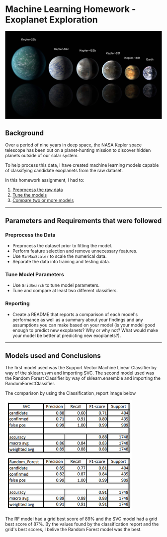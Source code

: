 # Machine Learning Homework - Exoplanet Exploration

![exoplanets.jpg](Images/exoplanets.jpg)

## Background

Over a period of nine years in deep space, the NASA Kepler space telescope has been out on a planet-hunting mission to discover hidden planets outside of our solar system.

To help process this data, I have created machine learning models capable of classifying candidate exoplanets from the raw dataset.

In this homework assignment, I had to:

1. [Preprocess the raw data](#Preprocessing)
2. [Tune the models](#Tune-Model-Parameters)
3. [Compare two or more models](#Evaluate-Model-Performance)

- - -
## Parameters and Requirements that were followed

### Preprocess the Data

* Preprocess the dataset prior to fitting the model.
* Perform feature selection and remove unnecessary features.
* Use `MinMaxScaler` to scale the numerical data.
* Separate the data into training and testing data.

### Tune Model Parameters

* Use `GridSearch` to tune model parameters.
* Tune and compare at least two different classifiers.

### Reporting

* Create a README that reports a comparison of each model's performance as well as a summary about your findings and any assumptions you can make based on your model (is your model good enough to predict new exoplanets? Why or why not? What would make your model be better at predicting new exoplanets?).

- - -

## Models used and Conclusions

The first model used was the Support Vector Machine Linear Classifier by way of the sklearn.svm and importing SVC. The second model used was the Random Forest Classifier by way of sklearn.ensemble and importing the RandomForestClassifier.

The comparison by using the Classification_report image below

![classification_reports.png](Images/classification_reports.png)

The RF model had a grid best score of 89% and the SVC model had a grid best score of 87%. By the values found by the classification report and the grid's best scores, I belive the Random Forest model was the best.
